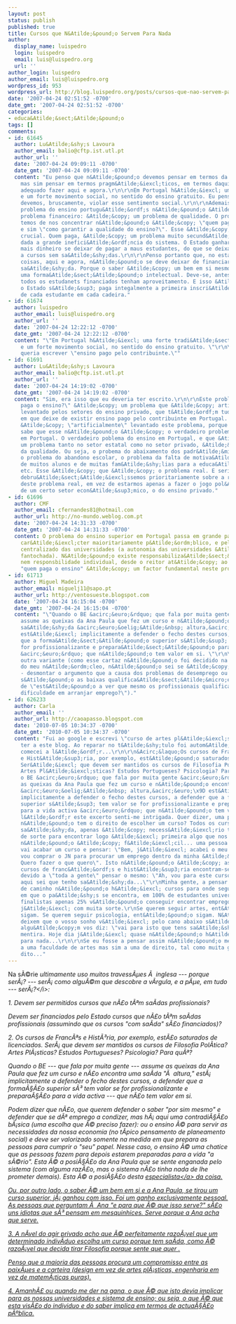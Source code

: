 ```yaml
---
layout: post
status: publish
published: true
title: Cursos que N&Atilde;&pound;o Servem Para Nada
author:
  display_name: luispedro
  login: luispedro
  email: luis@luispedro.org
  url: ''
author_login: luispedro
author_email: luis@luispedro.org
wordpress_id: 953
wordpress_url: http://blog.luispedro.org/posts/cursos-que-nao-servem-para-nada
date: '2007-04-24 02:51:52 -0700'
date_gmt: '2007-04-24 02:51:52 -0700'
categories:
- educa&Atilde;&sect;&Atilde;&pound;o
tags: []
comments:
- id: 61645
  author: Lu&Atilde;&shy;s Lavoura
  author_email: balio@cftp.ist.utl.pt
  author_url: ''
  date: '2007-04-24 09:09:11 -0700'
  date_gmt: '2007-04-24 09:09:11 -0700'
  content: "Eu penso que n&Atilde;&pound;o devemos pensar em termos da sociedade ideal,
    mas sim pensar em termos pragm&Atilde;&iexcl;ticos, em termos daquilo que &Atilde;&copy;
    adequado fazer aqui e agora.\r\n\r\nEm Portugal h&Atilde;&iexcl; uma forte tradi&Atilde;&sect;&Atilde;&pound;o,
    e um forte movimento social, no sentido do ensino gratuito. Eu penso que n&Atilde;&pound;o
    devemos, bruscamente, violar esse sentimento social.\r\n\r\nAdemais, o principal
    problema do ensino portugu&Atilde;&ordf;s n&Atilde;&pound;o &Atilde;&copy; um
    problema financeiro: &Atilde;&copy; um problema de qualidade. O problema em que
    temos de nos concentrar n&Atilde;&pound;o &Atilde;&copy; \"quem paga o ensino?\"
    e sim \"como garantir a qualidade do ensino?\". Esse &Atilde;&copy; o problema
    crucial. Quem paga, &Atilde;&copy; um problema muito secund&Atilde;&iexcl;rio,
    dada a grande inefici&Atilde;&ordf;ncia do sistema. O Estado ganhar&Atilde;&iexcl;
    mais dinheiro se deixar de pagar a maus estudantes, do que se deixar de pagar
    a cursos sem sa&Atilde;&shy;das.\r\n\r\nPenso portanto que, no estado atual das
    coisas, aqui e agora, n&Atilde;&pound;o se deve deixar de financiar cursos sem
    sa&Atilde;&shy;da. Porque o saber &Atilde;&copy; um bem em si mesmo. &Atilde;&permil;
    uma forma&Atilde;&sect;&Atilde;&pound;o intelectual. Deve-se, antes, exigir que
    todos os estudanets financiados tenham aproveitamento. E isso &Atilde;&copy; f&Atilde;&iexcl;cil:
    o Estado s&Atilde;&sup3; paga integalmente a primeira inscri&Atilde;&sect;&Atilde;&pound;o
    de cada estudante em cada cadeira."
- id: 61674
  author: luispedro
  author_email: luis@luispedro.org
  author_url: ''
  date: '2007-04-24 12:22:12 -0700'
  date_gmt: '2007-04-24 12:22:12 -0700'
  content: "\"Em Portugal h&Atilde;&iexcl; uma forte tradi&Atilde;&sect;&Atilde;&pound;o,
    e um forte movimento social, no sentido do ensino gratuito. \"\r\n\r\nObviamente,
    queria escrever \"ensino pago pelo contribuinte.\""
- id: 61691
  author: Lu&Atilde;&shy;s Lavoura
  author_email: balio@cftp.ist.utl.pt
  author_url: ''
  date: '2007-04-24 14:19:02 -0700'
  date_gmt: '2007-04-24 14:19:02 -0700'
  content: "Sim, era isso que eu deveria ter escrito.\r\n\r\nEste problema de \"quem
    paga o ensino?\" &Atilde;&copy; um problema que &Atilde;&copy; artificialmente
    levantado pelos setores do ensino privado, que t&Atilde;&ordf;m tudo a ganhar
    em que deixe de existir ensino pago pelo contribuinte em Portugal. Eu digo que
    &Atilde;&copy; \"artificialmente\" levantado este problema, porque TODA A GENTE
    sabe que esse n&Atilde;&pound;o &Atilde;&copy; o verdadeiro problema do ensino
    em Portugal. O verdadeiro poblema do ensino em Portugal, e que &Atilde;&copy;
    um problema tanto no setor estatal como no setor privado, &Atilde;&copy; o problema
    da qualidade. Ou seja, o probema do abaixamento dos padr&Atilde;&micro;es de ensino,
    o problema do abandono escolar, o problema da falta de motiva&Atilde;&sect;&Atilde;&pound;o
    de muitos alunos e de muitas fam&Atilde;&shy;lias para a educa&Atilde;&sect;&Atilde;&pound;o,
    etc. Esse &Atilde;&copy; que &Atilde;&copy; o problema real. E seria bom que nos
    debru&Atilde;&sect;&Atilde;&iexcl;ssemos prioritariamente sobre a resolu&Atilde;&sect;&Atilde;&pound;o
    deste problema real, em vez de estarmos apenas a fazer o jogo pol&Atilde;&shy;tico
    de um certo setor econ&Atilde;&sup3;mico, o do ensino privado."
- id: 61696
  author: CMF
  author_email: cfernandes81@hotmail.com
  author_url: http://no-mundo.weblog.com.pt
  date: '2007-04-24 14:31:33 -0700'
  date_gmt: '2007-04-24 14:31:33 -0700'
  content: O problema do ensino superior em Portugal passa em grande parte pelo seu
    car&Atilde;&iexcl;cter maioritariamente p&Atilde;&ordm;blico, e pelo controlo
    centralizado das universidades (a autonomia das universidades &Atilde;&copy; uma
    fantochada). N&Atilde;&pound;o existe responsabiliza&Atilde;&sect;&Atilde;&pound;o
    nem responsbilidade individual, desde o reitor at&Atilde;&copy; ao aluno. E o
    "quem paga o ensino" &Atilde;&copy; um factor fundamental neste problema.
- id: 61713
  author: Miguel Madeira
  author_email: miguelj11@sapo.pt
  author_url: http://ventosueste.blogspot.com
  date: '2007-04-24 16:15:04 -0700'
  date_gmt: '2007-04-24 16:15:04 -0700'
  content: "\"Quando o BE &acirc;&euro;&rdquo; que fala por muita gente &acirc;&euro;&rdquo;
    assume as queixas da Ana Paula que fez um curso e n&Atilde;&pound;o encontra uma
    sa&Atilde;&shy;da &acirc;&euro;&oelig;&Atilde;&nbsp; altura,&acirc;&euro;\x9D
    est&Atilde;&iexcl; implicitamente a defender o fecho destes cursos, a defender
    que a forma&Atilde;&sect;&Atilde;&pound;o superior s&Atilde;&sup3; tem valor se
    for profissionalizante e prepara&Atilde;&sect;&Atilde;&pound;o para a vida activa
    &acirc;&euro;&rdquo; que n&Atilde;&pound;o tem valor em si. \"\r\n\r\nH&Atilde;&iexcl;
    outra variante (como esse cartaz n&Atilde;&pound;o foi decidido na reuni&Atilde;&pound;o
    do meu n&Atilde;&ordm;cleo, n&Atilde;&pound;o sei se &Atilde;&copy; essa a inten&Atilde;&sect;&Atilde;&pound;o)
    - desmontar o argumento que a causa dos problemas de desemprego ou sub-emprego
    s&Atilde;&pound;o as baixas qualifica&Atilde;&sect;&Atilde;&micro;es (numa linha
    de \"est&Atilde;&pound;o a ver que mesmo os profissionais qualificados t&Atilde;&ordf;m
    dificuldade em arranjar emprego?\")."
- id: 626233
  author: Carla
  author_email: ''
  author_url: http://caoapasso.blogspot.com
  date: '2010-07-05 10:34:37 -0700'
  date_gmt: '2010-07-05 10:34:37 -0700'
  content: "Fui ao google e escrevi \"curso de artes pl&Atilde;&iexcl;sticas\" e vim
    ter a este blog. Ao reparar no t&Atilde;&shy;tulo foi autom&Atilde;&iexcl;tico,
    comecei a l&Atilde;&ordf;r...\r\n\r\n&Acirc;&laquo;Os cursos de Franc&Atilde;&ordf;s
    e Hist&Atilde;&sup3;ria, por exemplo, est&Atilde;&pound;o saturados de licenciados.
    Ser&Atilde;&iexcl; que devem ser mantidos os cursos de Filosofia Pol&Atilde;&shy;tica?
    Artes Pl&Atilde;&iexcl;sticas? Estudos Portugueses? Psicologia? Para qu&Atilde;&ordf;?\r\n\r\nQuando
    o BE &acirc;&euro;&rdquo; que fala por muita gente &acirc;&euro;&rdquo; assume
    as queixas da Ana Paula que fez um curso e n&Atilde;&pound;o encontra uma sa&Atilde;&shy;da
    &acirc;&euro;&oelig;&Atilde;&nbsp; altura,&acirc;&euro;\x9D est&Atilde;&iexcl;
    implicitamente a defender o fecho destes cursos, a defender que a forma&Atilde;&sect;&Atilde;&pound;o
    superior s&Atilde;&sup3; tem valor se for profissionalizante e prepara&Atilde;&sect;&Atilde;&pound;o
    para a vida activa &acirc;&euro;&rdquo; que n&Atilde;&pound;o tem valor em si.&Acirc;&raquo;\r\n\r\n\r\nAo
    l&Atilde;&ordf;r este excerto senti-me intrigada. Quer dizer, uma pessoa j&Atilde;&iexcl;
    n&Atilde;&pound;o tem o direito de escolher um curso? Todos os cursos t&Atilde;&ordf;m
    sa&Atilde;&shy;da, apenas &Atilde;&copy; necess&Atilde;&iexcl;rio ter um pouco
    de sorte para encontrar logo &Atilde;&iexcl; primeira algo que nos agrade! A vida
    n&Atilde;&pound;o &Atilde;&copy; f&Atilde;&iexcl;cil... uma pessoa n&Atilde;&pound;o
    vai acabar um curso e pensar: \"Bem, j&Atilde;&iexcl; acabei o meu curso, amanh&Atilde;&pound;
    vou comprar o JN para procurar um emprego dentro da minha &Atilde;&iexcl;rea.
    Quero fazer o que quero\". Isto n&Atilde;&pound;o &Atilde;&copy; assim...\r\n\r\nOs
    cursos de franc&Atilde;&ordf;s e hist&Atilde;&sup3;ria encontram-se saturados
    devido a \"toda a gente\" pensar o mesmo: \"Ah, vou para este curso que ao menos
    aqui sei que tenho sa&Atilde;&shy;da...\"\r\nMinha gente, a pensar desta forma
    de caminho n&Atilde;&pound;o h&Atilde;&iexcl; cursos para onde seguir.\r\nNo estado
    em que o pa&Atilde;&shy;s se encontra, em 100% de estudantes universit&Atilde;&iexcl;rios
    finalistas apenas 25% v&Atilde;&pound;o conseguir encontrar emprego. E isto &Atilde;&copy;
    j&Atilde;&iexcl; com muita sorte.\r\nSe querem seguir artes, ent&Atilde;&pound;o
    sigam. Se querem seguir psicologia, ent&Atilde;&pound;o sigam. N&Atilde;&pound;o
    deixem que o vosso sonho v&Atilde;&iexcl; pelo cano abaixo s&Atilde;&sup3; porque
    algu&Atilde;&copy;m vos diz: \"vai para isto que tens sa&Atilde;&shy;da\". &Atilde;&permil;
    mentira. Hoje dia j&Atilde;&iexcl; quase n&Atilde;&pound;o h&Atilde;&iexcl; sa&Atilde;&shy;da
    para nada...\r\n\r\nSe eu fosse a pensar assim n&Atilde;&pound;o me candidatava
    a uma faculdade de artes mas sim a uma de direito, tal como muita gente me tem
    dito..."
---
```

<p>Na s&Atilde;&copy;rie <i>ultimamente uso muitos travess&Atilde;&micro;es &Atilde;&nbsp; inglesa --- porque ser&Atilde;&iexcl;? --- ser&Atilde;&iexcl; como algu&Atilde;&copy;m que descobre a v&Atilde;&shy;rgula, e a p&Atilde;&micro;e, em tudo --- ser&Atilde;&iexcl;?<&#47;i>:
<p>1. Devem ser permitidos cursos que n&Atilde;&pound;o t&Atilde;&ordf;m sa&Atilde;&shy;das profissionais?
<p>Devem ser financiados pelo Estado cursos que n&Atilde;&pound;o t&Atilde;&ordf;m sa&Atilde;&shy;das profissionais (assumindo que os cursos "com sa&Atilde;&shy;da" s&Atilde;&pound;o financiados)?
<p>2. Os cursos de Franc&Atilde;&ordf;s e Hist&Atilde;&sup3;ria, por exemplo, est&Atilde;&pound;o saturados de licenciados. Ser&Atilde;&iexcl; que devem ser mantidos os cursos de Filosofia Pol&Atilde;&shy;tica? Artes Pl&Atilde;&iexcl;sticas? Estudos Portugueses? Psicologia? Para qu&Atilde;&ordf;?
<p>Quando o BE --- que fala por muita gente --- assume as queixas da Ana Paula que fez um curso e n&Atilde;&pound;o encontra uma sa&Atilde;&shy;da "&Atilde;&nbsp; altura," est&Atilde;&iexcl; implicitamente a defender o fecho destes cursos, a defender que a forma&Atilde;&sect;&Atilde;&pound;o superior s&Atilde;&sup3; tem valor se for profissionalizante e prepara&Atilde;&sect;&Atilde;&pound;o para a vida activa --- que n&Atilde;&pound;o tem valor em si.
<p>Podem dizer que n&Atilde;&pound;o, que querem defender o saber "por sim mesmo" e defender que se d&Atilde;&ordf; emprego a condizer, mas h&Atilde;&iexcl; aqui uma contradi&Atilde;&sect;&Atilde;&pound;o b&Atilde;&iexcl;sica (uma escolha que &Atilde;&copy; preciso fazer): ou o ensino &Atilde;&copy; para servir as necessidades da nossa economia (no t&Atilde;&shy;pico pensamento de planeamento social) e deve ser valorizado somente na medida em que prepara as pessoas para cumprir o "seu" papel. Nesse caso, o ensino &Atilde;&copy; uma chatice que as pessoas fazem para depois estarem preparadas para a vida "a s&Atilde;&copy;rio". Esta &Atilde;&copy; a posi&Atilde;&sect;&Atilde;&pound;o da Ana Paula que se sente enganada pelo sistema (com alguma raz&Atilde;&pound;o, mas o sistema n&Atilde;&pound;o tinha nada de lhe prometer demais). Esta &Atilde;&copy; a posi&Atilde;&sect;&Atilde;&pound;o desta <a href="http:&#47;&#47;blog.luispedro.org&#47;posts&#47;os-perigos-do-racionalismo">especialista<&#47;a> da coisa.
<p>Ou, por outro lado, o saber &Atilde;&copy; um bem em si e a Ana Paula, se tirou um curso superior, j&Atilde;&iexcl; ganhou com isso. Foi um ganho exclusivamente pessoal. As pessoas que perguntam &Atilde;&nbsp; Ana "e para que &Atilde;&copy; que isso serve?" s&Atilde;&pound;o uns idiotas que s&Atilde;&sup3; pensam em mesquinhices. Serve porque a Ana acha que serve.
<p>3. A n&Atilde;&shy;vel do agir privado acho que &Atilde;&copy; perfeitamente razo&Atilde;&iexcl;vel que um determinado indiv&Atilde;&shy;duo escolha um curso porque tem sa&Atilde;&shy;da, como &Atilde;&copy; razo&Atilde;&iexcl;vel que decida tirar Filosofia porque sente que quer .
<p>Penso que a maioria das pessoas procura um compromisso entre as paix&Atilde;&micro;es e a carteira (design em vez de artes pl&Atilde;&iexcl;sticas, engenharia em vez de matem&Atilde;&iexcl;ticas puras).
<p>4. Amanh&Atilde;&pound; ou quando me der na gana, o que &Atilde;&copy; que isto devia implicar para as nossas universidades e sistema de ensino; ou seja, o que &Atilde;&copy; que esta vis&Atilde;&pound;o do individuo e do saber implica em termos de actua&Atilde;&sect;&Atilde;&pound;o p&Atilde;&ordm;blica.</p>
